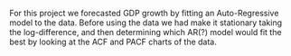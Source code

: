 For this project we forecasted GDP growth by fitting an Auto-Regressive model to the data. Before using the data we had make it stationary
taking the log-difference, and then determining which AR(?) model would fit the best by looking at the ACF and PACF charts of the data. 
